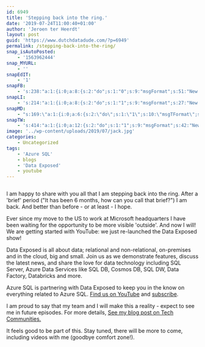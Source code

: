 ```yaml
---
id: 6949
title: 'Stepping back into the ring.'
date: '2019-07-24T11:00:40+01:00'
author: 'Jeroen ter Heerdt'
layout: post
guid: 'https://www.dutchdatadude.com/?p=6949'
permalink: /stepping-back-into-the-ring/
snap_isAutoPosted:
    - '1563962444'
snap_MYURL:
    - ''
snapEdIT:
    - '1'
snapFB:
    - 's:238:"a:1:{i:0;a:8:{s:2:"do";s:1:"0";s:9:"msgFormat";s:51:"New post (%TITLE%) has been published on %SITENAME%";s:8:"postType";s:1:"A";s:9:"isAutoImg";s:1:"A";s:8:"imgToUse";s:0:"";s:9:"isAutoURL";s:1:"A";s:8:"urlToUse";s:0:"";s:4:"doFB";i:0;}}";'
snapLI:
    - 's:214:"a:1:{i:0;a:8:{s:2:"do";s:1:"1";s:9:"msgFormat";s:27:"New blog post on %SITENAME%";s:8:"postType";s:1:"A";s:9:"isAutoImg";s:1:"A";s:8:"imgToUse";s:0:"";s:9:"isAutoURL";s:1:"A";s:8:"urlToUse";s:0:"";s:4:"doLI";i:0;}}";'
snapMD:
    - "s:169:\"a:1:{i:0;a:6:{s:2:\"do\";s:1:\"1\";s:10:\"msgTFormat\";s:7:\"%TITLE%\";s:9:\"msgFormat\";s:19:\"%FULLTEXT%\r\n\r\n%URL%\";s:9:\"isAutoURL\";s:1:\"A\";s:8:\"urlToUse\";s:0:\"\";s:4:\"doMD\";i:0;}}\";"
snapTW:
    - 's:414:"a:1:{i:0;a:12:{s:2:"do";s:1:"1";s:9:"msgFormat";s:42:"New blog %TITLE% - %SURL% %TAGS% #AzureSQL";s:8:"attchImg";s:1:"0";s:9:"isAutoImg";s:1:"A";s:8:"imgToUse";s:0:"";s:9:"isAutoURL";s:1:"A";s:8:"urlToUse";s:0:"";s:4:"doTW";i:0;s:8:"isPosted";s:1:"1";s:4:"pgID";s:19:"1153968250063138816";s:7:"postURL";s:62:"https://twitter.com/jeroenterheerdt/status/1153968250063138816";s:5:"pDate";s:19:"2019-07-24 10:00:45";}}";'
image: '../wp-content/uploads/2019/07/jack.jpg'
categories:
    - Uncategorized
tags:
    - 'Azure SQL'
    - blogs
    - 'Data Exposed'
    - youtube
---
```


<!-- wp:paragraph -->
<p></p>
<!-- /wp:paragraph -->

<!-- wp:image {"align":"center"} -->
<div class="wp-block-image"><figure class="aligncenter"><img src="https://ramblingsfromtheleft.files.wordpress.com/2015/02/jack.jpg" alt=""/></figure></div>
<!-- /wp:image -->

<!-- wp:paragraph -->
<p>I am happy to share with you all that I am stepping back into the ring. After a 'brief' period ("It has been 6 months, how can you call that brief?") I am back. And better than before - or at least - I hope. </p>
<!-- /wp:paragraph -->

<!-- wp:paragraph -->
<p>Ever since my move to the US to work at Microsoft headquarters I have been waiting for the opportunity to be more visible 'outside'. And now I will! We are getting started with YouTube: we just re-launched the Data Exposed show!</p>
<!-- /wp:paragraph -->

<!-- wp:paragraph -->
<p>Data Exposed is all about data; relational and non-relational, on-premises and in the cloud, big and small. Join us as we demonstrate features, discuss the latest news, and share the love for data technology including SQL Server, Azure Data Services like SQL DB, Cosmos DB, SQL DW, Data Factory, Databricks and more.&nbsp;</p>
<!-- /wp:paragraph -->

<!-- wp:paragraph -->
<p>Azure SQL is partnering with Data Exposed to keep you in the know on everything related to Azure SQL.&nbsp;<a href="https://aka.ms/sqldbonyoutube">Find us on YouTube</a>&nbsp;and&nbsp;<a href="https://www.youtube.com/channel/UCNsev6sULZ_Zp06VL7uktuA?sub_confirmation=1">subscribe</a>.</p>
<!-- /wp:paragraph -->

<!-- wp:paragraph -->
<p>I am proud to say that my team and I will make this a reality - expect to see me in future episodes. For more details, <a href="https://techcommunity.microsoft.com/t5/Azure-SQL-Database/Azure-SQL-joins-forces-with-Data-Exposed-the-show-that-is-all/ba-p/770617">See my blog post on Tech Communities.</a></p>
<!-- /wp:paragraph -->

<!-- wp:paragraph -->
<p>It feels good to be part of this. Stay tuned, there will be more to come, including videos with me (goodbye comfort zone!). </p>
<!-- /wp:paragraph -->

<!-- wp:paragraph -->
<p></p>
<!-- /wp:paragraph -->